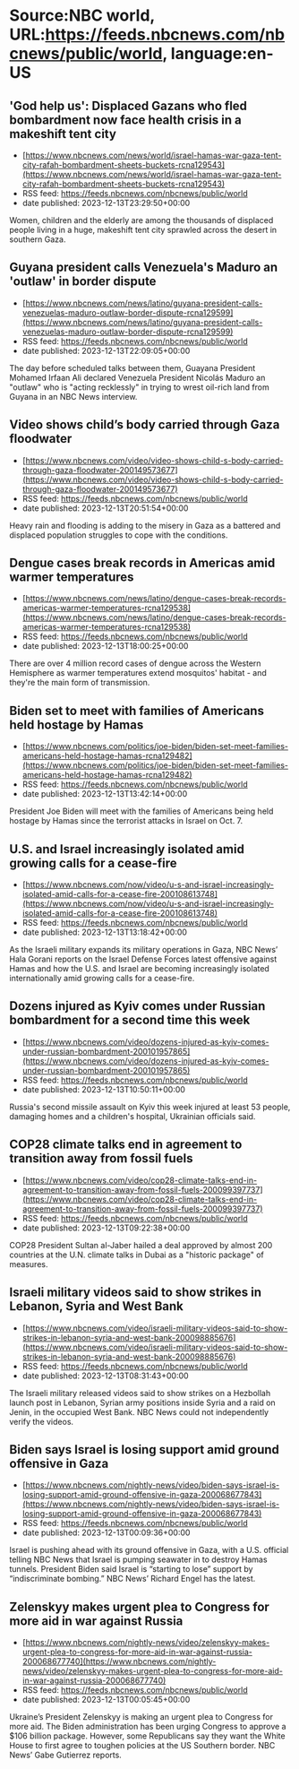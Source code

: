 # Source:NBC world, URL:https://feeds.nbcnews.com/nbcnews/public/world, language:en-US

## 'God help us': Displaced Gazans who fled bombardment now face health crisis in a makeshift tent city
 - [https://www.nbcnews.com/news/world/israel-hamas-war-gaza-tent-city-rafah-bombardment-sheets-buckets-rcna129543](https://www.nbcnews.com/news/world/israel-hamas-war-gaza-tent-city-rafah-bombardment-sheets-buckets-rcna129543)
 - RSS feed: https://feeds.nbcnews.com/nbcnews/public/world
 - date published: 2023-12-13T23:29:50+00:00

Women, children and the elderly are among the thousands of displaced people living in a huge, makeshift tent city sprawled across the desert in southern Gaza.

## Guyana president calls Venezuela's Maduro an 'outlaw' in border dispute
 - [https://www.nbcnews.com/news/latino/guyana-president-calls-venezuelas-maduro-outlaw-border-dispute-rcna129599](https://www.nbcnews.com/news/latino/guyana-president-calls-venezuelas-maduro-outlaw-border-dispute-rcna129599)
 - RSS feed: https://feeds.nbcnews.com/nbcnews/public/world
 - date published: 2023-12-13T22:09:05+00:00

The day before scheduled talks between them, Guayana President Mohamed Irfaan Ali declared Venezuela President Nicolás Maduro an "outlaw" who is "acting recklessly" in trying to wrest oil-rich land from Guyana in an NBC News interview.

## Video shows child’s body carried through Gaza floodwater
 - [https://www.nbcnews.com/video/video-shows-child-s-body-carried-through-gaza-floodwater-200149573677](https://www.nbcnews.com/video/video-shows-child-s-body-carried-through-gaza-floodwater-200149573677)
 - RSS feed: https://feeds.nbcnews.com/nbcnews/public/world
 - date published: 2023-12-13T20:51:54+00:00

Heavy rain and flooding is adding to the misery in Gaza as a battered and displaced population struggles to cope with the conditions.

## Dengue cases break records in Americas amid warmer temperatures
 - [https://www.nbcnews.com/news/latino/dengue-cases-break-records-americas-warmer-temperatures-rcna129538](https://www.nbcnews.com/news/latino/dengue-cases-break-records-americas-warmer-temperatures-rcna129538)
 - RSS feed: https://feeds.nbcnews.com/nbcnews/public/world
 - date published: 2023-12-13T18:00:25+00:00

There are over 4 million record cases of dengue across the Western Hemisphere as warmer temperatures extend mosquitos' habitat - and they're the main form of transmission.

## Biden set to meet with families of Americans held hostage by Hamas
 - [https://www.nbcnews.com/politics/joe-biden/biden-set-meet-families-americans-held-hostage-hamas-rcna129482](https://www.nbcnews.com/politics/joe-biden/biden-set-meet-families-americans-held-hostage-hamas-rcna129482)
 - RSS feed: https://feeds.nbcnews.com/nbcnews/public/world
 - date published: 2023-12-13T13:42:14+00:00

President Joe Biden will meet with the families of Americans being held hostage by Hamas since the terrorist attacks in Israel on Oct. 7.

## U.S. and Israel increasingly isolated amid growing calls for a cease-fire
 - [https://www.nbcnews.com/now/video/u-s-and-israel-increasingly-isolated-amid-calls-for-a-cease-fire-200108613748](https://www.nbcnews.com/now/video/u-s-and-israel-increasingly-isolated-amid-calls-for-a-cease-fire-200108613748)
 - RSS feed: https://feeds.nbcnews.com/nbcnews/public/world
 - date published: 2023-12-13T13:18:42+00:00

As the Israeli military expands its military operations in Gaza, NBC News’ Hala Gorani reports on the Israel Defense Forces latest offensive against Hamas and how the U.S. and Israel are becoming increasingly isolated internationally amid growing calls for a cease-fire.

## Dozens injured as Kyiv comes under Russian bombardment for a second time this week
 - [https://www.nbcnews.com/video/dozens-injured-as-kyiv-comes-under-russian-bombardment-200101957865](https://www.nbcnews.com/video/dozens-injured-as-kyiv-comes-under-russian-bombardment-200101957865)
 - RSS feed: https://feeds.nbcnews.com/nbcnews/public/world
 - date published: 2023-12-13T10:50:11+00:00

Russia's second missile assault on Kyiv this week injured at least 53 people, damaging homes and a children's hospital, Ukrainian officials said.

## COP28 climate talks end in agreement to transition away from fossil fuels
 - [https://www.nbcnews.com/video/cop28-climate-talks-end-in-agreement-to-transition-away-from-fossil-fuels-200099397737](https://www.nbcnews.com/video/cop28-climate-talks-end-in-agreement-to-transition-away-from-fossil-fuels-200099397737)
 - RSS feed: https://feeds.nbcnews.com/nbcnews/public/world
 - date published: 2023-12-13T09:22:38+00:00

COP28 President Sultan al-Jaber hailed a deal approved by almost 200 countries at the U.N. climate talks in Dubai as a "historic package" of measures.

## Israeli military videos said to show strikes in Lebanon, Syria and West Bank
 - [https://www.nbcnews.com/video/israeli-military-videos-said-to-show-strikes-in-lebanon-syria-and-west-bank-200098885676](https://www.nbcnews.com/video/israeli-military-videos-said-to-show-strikes-in-lebanon-syria-and-west-bank-200098885676)
 - RSS feed: https://feeds.nbcnews.com/nbcnews/public/world
 - date published: 2023-12-13T08:31:43+00:00

The Israeli military released videos said to show strikes on a Hezbollah launch post in Lebanon, Syrian army positions inside Syria and a raid on Jenin, in the occupied West Bank. NBC News could not independently verify the videos.

## Biden says Israel is losing support amid ground offensive in Gaza
 - [https://www.nbcnews.com/nightly-news/video/biden-says-israel-is-losing-support-amid-ground-offensive-in-gaza-200068677843](https://www.nbcnews.com/nightly-news/video/biden-says-israel-is-losing-support-amid-ground-offensive-in-gaza-200068677843)
 - RSS feed: https://feeds.nbcnews.com/nbcnews/public/world
 - date published: 2023-12-13T00:09:36+00:00

Israel is pushing ahead with its ground offensive in Gaza, with a U.S. official telling NBC News that Israel is pumping seawater in to destroy Hamas tunnels. President Biden said Israel is “starting to lose” support by “indiscriminate bombing.” NBC News’ Richard Engel has the latest.

## Zelenskyy makes urgent plea to Congress for more aid in war against Russia
 - [https://www.nbcnews.com/nightly-news/video/zelenskyy-makes-urgent-plea-to-congress-for-more-aid-in-war-against-russia-200068677740](https://www.nbcnews.com/nightly-news/video/zelenskyy-makes-urgent-plea-to-congress-for-more-aid-in-war-against-russia-200068677740)
 - RSS feed: https://feeds.nbcnews.com/nbcnews/public/world
 - date published: 2023-12-13T00:05:45+00:00

Ukraine’s President Zelenskyy is making an urgent plea to Congress for more aid. The Biden administration has been urging Congress to approve a $106 billion package. However, some Republicans say they want the White House to first agree to toughen policies at the US Southern border. NBC News’ Gabe Gutierrez reports.


